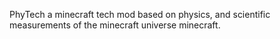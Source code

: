 PhyTech a minecraft tech mod based on physics, and scientific measurements of the minecraft universe minecraft.